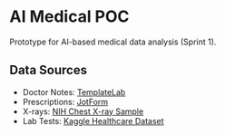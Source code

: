 # AI Medical POC
Prototype for AI-based medical data analysis (Sprint 1).

## Data Sources
- Doctor Notes: [TemplateLab](https://templatelab.com/doctors-note-template)
- Prescriptions: [JotForm](https://www.jotform.com/pdf-templates/prescription-template)
- X-rays: [NIH Chest X-ray Sample](https://www.kaggle.com/datasets/nih-chest-xrays/sample)
- Lab Tests: [Kaggle Healthcare Dataset](https://www.kaggle.com/datasets/prasad22/healthcare-dataset)